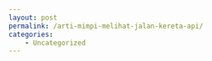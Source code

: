 ```yaml
---
layout: post
permalink: /arti-mimpi-melihat-jalan-kereta-api/
categories:
    - Uncategorized
---
```


